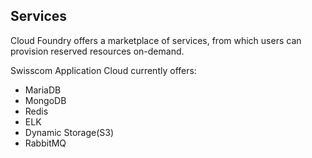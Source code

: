 ##  Services

Cloud Foundry offers a marketplace of services, from which users can provision reserved resources on-demand.

Swisscom Application Cloud currently offers:

* MariaDB
* MongoDB
* Redis
* ELK
* Dynamic Storage(S3)
* RabbitMQ
